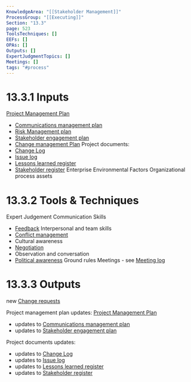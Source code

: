 ```yaml
---
KnowledgeArea: "[[Stakeholder Management]]"
ProcessGroup: "[[Executing]]"
Section: "13.3"
page: 523
ToolsTechniques: []
EEFs: []
OPAs: []
Outputs: []
ExpertJudgmentTopics: []
Meetings: []
tags: "#process"
---
```

# 13.3.1 Inputs
[Project Management Plan](Project%20Management%20Plan.md)
* [Communications management plan](Communications%20management%20plan.md)
* [Risk Management plan](Risk%20Management%20plan.md)
* [Stakeholder engagement plan](Stakeholder%20engagement%20plan.md)
* [Change management Plan](Change%20management%20Plan.md)
Project documents:
* [Change Log](Change%20Log.md)
* [Issue log](Issue%20log.md)
* [Lessons learned register](Lessons%20learned%20register.md)
* [Stakeholder register](Stakeholder%20register.md)
Enterprise Environmental Factors
Organizational process assets
# 13.3.2 Tools & Techniques
Expert Judgement
Communication Skills
* [Feedback](Feedback.md)
Interpersonal and team skills
* [Conflict management](Conflict%20management.md)
* Cultural awareness
* [Negotiation](Negotiation.md)
* Observation and conversation
* [Political awareness](Political%20awareness.md)
Ground rules
Meetings - see [Meeting log](Meeting%20log.md)

# 13.3.3 Outputs
new [Change requests](Change%20requests.md)

Project management plan updates: [Project Management Plan](Project%20Management%20Plan.md)
* updates to [Communications management plan](Communications%20management%20plan.md)
* updates to [Stakeholder engagement plan](Stakeholder%20engagement%20plan.md)

Project documents updates:
* updates to [Change Log](Change%20Log.md)
* updates to [Issue log](Issue%20log.md)
* updates to [Lessons learned register](Lessons%20learned%20register.md)
* updates to [Stakeholder register](Stakeholder%20register.md)


